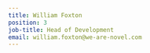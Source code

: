```yaml
---
title: William Foxton
position: 3
job-title: Head of Development
email: william.foxton@we-are-novel.com
---
```


